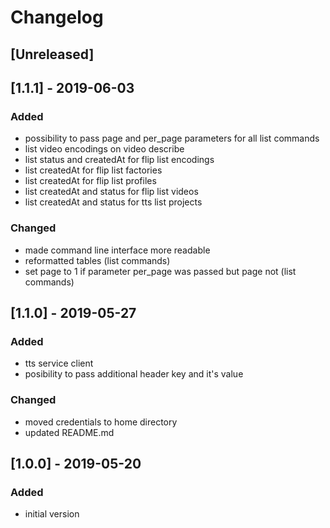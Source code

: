 # Changelog
## [Unreleased]

## [1.1.1] - 2019-06-03
### Added
- possibility to pass page and per_page parameters for all list commands
- list video encodings on video describe
- list status and createdAt for flip list encodings
- list createdAt for flip list factories
- list createdAt for flip list profiles
- list createdAt and status for flip list videos
- list createdAt and status for tts list projects

### Changed
- made command line interface more readable
- reformatted tables (list commands)
- set page to 1 if parameter per_page was passed but page not (list commands)

## [1.1.0] - 2019-05-27
### Added
- tts service client
- posibility to pass additional header key and it's value
### Changed
- moved credentials to home directory
- updated README.md


## [1.0.0] - 2019-05-20
### Added
- initial version